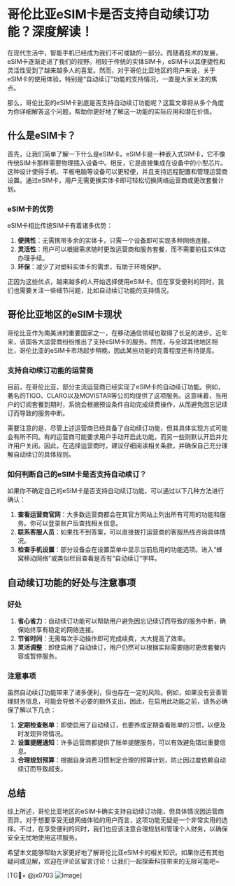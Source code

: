 # 哥伦比亚eSIM卡是否支持自动续订功能？深度解读！

在现代生活中，智能手机已经成为我们不可或缺的一部分。而随着技术的发展，eSIM卡逐渐走进了我们的视野。相较于传统的实体SIM卡，eSIM卡以其便捷性和灵活性受到了越来越多人的喜爱。然而，对于哥伦比亚地区的用户来说，关于eSIM卡的使用体验，特别是“自动续订”功能的支持情况，一直是大家关注的焦点。

那么，哥伦比亚的eSIM卡到底是否支持自动续订功能呢？这篇文章将从多个角度为你详细解答这个问题，帮助你更好地了解这一功能的实际应用和潜在价值。

## 什么是eSIM卡？

首先，让我们简单了解一下什么是eSIM卡。eSIM卡是一种嵌入式SIM卡，它不像传统SIM卡那样需要物理插入设备中。相反，它是直接集成在设备中的小型芯片。这种设计使得手机、平板电脑等设备可以更轻便，并且支持远程配置和管理运营商设置。通过eSIM卡，用户无需更换实体卡即可轻松切换网络运营商或更改套餐计划。

### eSIM卡的优势

eSIM卡相比传统SIM卡有着诸多优势：

1. **便携性**：无需携带多余的实体卡，只需一个设备即可实现多种网络连接。
2. **灵活性**：用户可以根据需求随时更改运营商和服务套餐，而不需要前往实体店办理手续。
3. **环保**：减少了对塑料实体卡的需求，有助于环境保护。

正因为这些优点，越来越多的人开始选择使用eSIM卡。但在享受便利的同时，我们也需要关注一些细节问题，比如自动续订功能的支持情况。

## 哥伦比亚地区的eSIM卡现状

哥伦比亚作为南美洲的重要国家之一，在移动通信领域也取得了长足的进步。近年来，该国各大运营商纷纷推出了支持eSIM卡的服务。然而，与全球其他地区相比，哥伦比亚的eSIM卡市场起步稍晚，因此某些功能的完善程度还有待提高。

### 支持自动续订功能的运营商

目前，在哥伦比亚，部分主流运营商已经实现了eSIM卡的自动续订功能。例如，著名的TIGO、CLARO以及MOVISTAR等公司均提供了这项服务。这意味着，当用户的订阅套餐到期时，系统会根据预设条件自动完成续费操作，从而避免因忘记续订而导致的服务中断。

需要注意的是，尽管上述运营商已经具备了自动续订功能，但其具体实现方式可能会有所不同。有的运营商可能要求用户手动开启此功能，而另一些则默认开启并允许用户关闭。因此，在选择运营商时，建议仔细阅读相关条款，并确保自己充分理解自动续订的具体规则。

### 如何判断自己的eSIM卡是否支持自动续订？

如果你不确定自己的eSIM卡是否支持自动续订功能，可以通过以下几种方法进行确认：

1. **查看运营商官网**：大多数运营商都会在其官方网站上列出所有可用的功能和服务。你可以登录账户后查找相关信息。
2. **联系客服人员**：如果找不到答案，可以直接拨打运营商的客服热线咨询具体情况。
3. **检查手机设置**：部分设备会在设置菜单中显示当前启用的功能选项。进入“蜂窝移动网络”或类似栏目查看是否有“自动续订”字样。

## 自动续订功能的好处与注意事项

### 好处

1. **省心省力**：自动续订功能可以帮助用户避免因忘记续订而导致的服务中断，确保始终享有稳定的网络连接。
2. **节省时间**：无需每次手动操作即可完成续费，大大提高了效率。
3. **灵活调整**：即使启用了自动续订，用户仍然可以根据实际需要随时更改套餐内容或暂停服务。

### 注意事项

虽然自动续订功能带来了诸多便利，但也存在一定的风险。例如，如果没有妥善管理财务信息，可能会导致不必要的额外支出。因此，在启用此功能之前，请务必确保了解以下几点：

1. **定期检查账单**：即使启用了自动续订，也要养成定期查看账单的习惯，以便及时发现异常情况。
2. **设置提醒通知**：许多运营商都提供了账单提醒服务，可以有效避免错过重要信息。
3. **合理规划预算**：根据自身消费习惯制定合理的预算计划，防止因过度依赖自动续订而导致超支。

## 总结

综上所述，哥伦比亚地区的eSIM卡确实支持自动续订功能，但具体情况因运营商而异。对于想要享受无缝网络体验的用户而言，这项功能无疑是一个非常实用的选择。不过，在享受便利的同时，我们也应该注意合理规划和管理个人财务，以确保安全无忧地使用这项服务。

希望本文能够帮助大家更好地了解哥伦比亚eSIM卡的相关知识。如果你还有其他疑问或见解，欢迎在评论区留言讨论！让我们一起探索科技带来的无限可能吧~

[TG💪+ @jx0703 ![Image](https://github.com/user-attachments/assets/dbca1d08-cadb-493c-b0ec-ad6f7a83f270)]